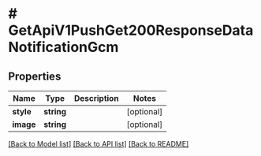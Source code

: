 # # GetApiV1PushGet200ResponseDataNotificationGcm

## Properties

Name | Type | Description | Notes
------------ | ------------- | ------------- | -------------
**style** | **string** |  | [optional]
**image** | **string** |  | [optional]

[[Back to Model list]](../../README.md#models) [[Back to API list]](../../README.md#endpoints) [[Back to README]](../../README.md)
